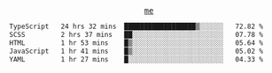 <p align="center">
  <samp>
    <a href="https://yiwwhl.com">me</a>
  </samp>
</p>

<!--START_SECTION:waka-->

```txt
TypeScript   24 hrs 32 mins  ██████████████████▒░░░░░░   72.82 %
SCSS         2 hrs 37 mins   ██░░░░░░░░░░░░░░░░░░░░░░░   07.78 %
HTML         1 hr 53 mins    █▒░░░░░░░░░░░░░░░░░░░░░░░   05.64 %
JavaScript   1 hr 41 mins    █▒░░░░░░░░░░░░░░░░░░░░░░░   05.02 %
YAML         1 hr 27 mins    █░░░░░░░░░░░░░░░░░░░░░░░░   04.33 %
```

<!--END_SECTION:waka-->